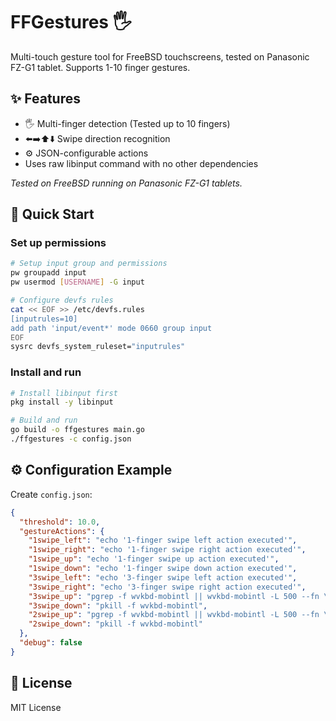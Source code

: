 # FFGestures 🖐️

Multi-touch gesture tool for FreeBSD touchscreens, tested on Panasonic FZ-G1 tablet. Supports 1-10 finger gestures.

## ✨ Features
- 🖐️ Multi-finger detection (Tested up to 10 fingers)
- ⬅️➡️⬆️⬇️ Swipe direction recognition
- ⚙️ JSON-configurable actions
- Uses raw libinput command with no other dependencies

*Tested on FreeBSD running on Panasonic FZ-G1 tablets.*

## 🚀 Quick Start

### Set up permissions

```bash
# Setup input group and permissions
pw groupadd input
pw usermod [USERNAME] -G input

# Configure devfs rules
cat << EOF >> /etc/devfs.rules
[inputrules=10]
add path 'input/event*' mode 0660 group input
EOF
sysrc devfs_system_ruleset="inputrules"
```

### Install and run

```bash
# Install libinput first
pkg install -y libinput

# Build and run
go build -o ffgestures main.go
./ffgestures -c config.json
```

## ⚙️ Configuration Example

Create `config.json`:

```json
{
  "threshold": 10.0,
  "gestureActions": {
    "1swipe_left": "echo '1-finger swipe left action executed'",
    "1swipe_right": "echo '1-finger swipe right action executed'",
    "1swipe_up": "echo '1-finger swipe up action executed'",
    "1swipe_down": "echo '1-finger swipe down action executed'",
    "3swipe_left": "echo '3-finger swipe left action executed'",
    "3swipe_right": "echo '3-finger swipe right action executed'",
    "3swipe_up": "pgrep -f wvkbd-mobintl || wvkbd-mobintl -L 500 --fn \"Sans Bold 24\" --text ffbf40 --text-sp ffbf40 --bg 000000 --fg 222222 --fg-sp 333333 --press 444444 --press-sp 444444",
    "3swipe_down": "pkill -f wvkbd-mobintl",
    "2swipe_up": "pgrep -f wvkbd-mobintl || wvkbd-mobintl -L 500 --fn \"Sans Bold 24\" --text ffbf40 --text-sp ffbf40 --bg 000000 --fg 222222 --fg-sp 333333 --press 444444 --press-sp 444444",
    "2swipe_down": "pkill -f wvkbd-mobintl"
  },
  "debug": false
}
```

## 📄 License

MIT License

